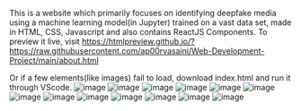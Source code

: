 This is a website which primarily focuses on identifying deepfake media using a machine learning model(in Jupyter) trained on a vast data set, made in HTML, CSS, Javascript and also contains ReactJS Components.
To preview it live, visit https://htmlpreview.github.io/?https://raw.githubusercontent.com/ap00rvasaini/Web-Development-Project/main/about.html

Or if a few elements(like images) fail to load, download index.html and run it through VScode.
![image](https://github.com/ap00rvasaini/Web-Development-Project/assets/157739053/7ac5d15b-f6eb-473e-ae7c-96934c5f00aa)
![image](https://github.com/ap00rvasaini/Web-Development-Project/assets/157739053/b27d9836-f6ad-4e9f-a3a8-eeae7f4f1539)
![image](https://github.com/ap00rvasaini/Web-Development-Project/assets/157739053/505a9422-8613-4a9f-b68a-8079c8430861)
![image](https://github.com/ap00rvasaini/Web-Development-Project/assets/157739053/48fbcd7a-3ba8-4b24-a26c-8cffde40f7f3)
![image](https://github.com/ap00rvasaini/Web-Development-Project/assets/157739053/a7f48085-1222-49b5-b03c-54628f2df1b8)
![image](https://github.com/ap00rvasaini/Web-Development-Project/assets/157739053/778d27d1-d8ad-4079-a8cd-61441ddcbbfe)
![image](https://github.com/ap00rvasaini/Web-Development-Project/assets/157739053/20c82732-3e0f-4ca6-821c-9f3bb9afff47)
![image](https://github.com/ap00rvasaini/Web-Development-Project/assets/157739053/c34a9f2a-b320-4de7-bee5-e68725648e14)
![image](https://github.com/ap00rvasaini/Web-Development-Project/assets/157739053/41316e0d-553d-4b7b-82aa-6a9618505fe5)
![image](https://github.com/ap00rvasaini/Web-Development-Project/assets/157739053/439b4499-e92d-4e7b-8163-ef74fc72fed5)
![image](https://github.com/ap00rvasaini/Web-Development-Project/assets/157739053/6a969dc0-d714-4437-a7db-3a4857306a80)
![image](https://github.com/ap00rvasaini/Web-Development-Project/assets/157739053/25fe90cb-93d0-43e0-99e6-bb1f396229b8)
![image](https://github.com/ap00rvasaini/Web-Development-Project/assets/157739053/0fa06a3a-7b8d-4147-bad3-33f9681b320b)









